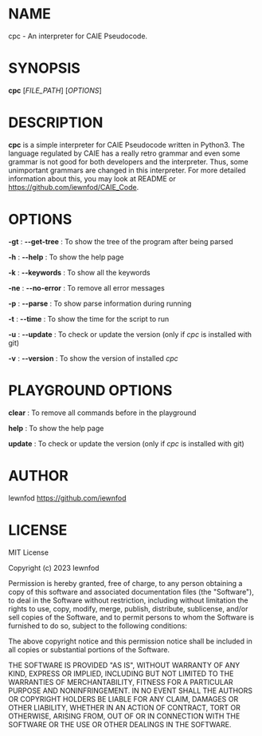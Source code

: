 # NAME
cpc - An interpreter for CAIE Pseudocode.

# SYNOPSIS
**cpc** [*FILE_PATH*] [*OPTIONS*]

# DESCRIPTION
**cpc** is a simple interpreter for CAIE Pseudocode written in Python3. The language regulated by CAIE has a really retro grammar and even some grammar is not good for both developers and the interpreter. Thus, some unimportant grammars are changed in this interpreter. For more detailed information about this, you may look at README or <https://github.com/iewnfod/CAIE_Code>.

# OPTIONS
**-gt**
: **--get-tree**
: To show the tree of the program after being parsed

**-h**
: **--help**
: To show the help page

**-k**
: **--keywords**
: To show all the keywords

**-ne**
: **--no-error**
: To remove all error messages

**-p**
: **--parse**
: To show parse information during running

**-t**
: **--time**
: To show the time for the script to run

**-u**
: **--update**
: To check or update the version (only if *cpc* is installed with git)

**-v**
: **--version**
: To show the version of installed *cpc*

# PLAYGROUND OPTIONS
**clear**
: To remove all commands before in the playground

**help**
: To show the help page

**update**
: To check or update the version (only if *cpc* is installed with git)

# AUTHOR
Iewnfod <https://github.com/iewnfod>

# LICENSE
MIT License

Copyright (c) 2023 Iewnfod

Permission is hereby granted, free of charge, to any person obtaining a copy
of this software and associated documentation files (the "Software"), to deal
in the Software without restriction, including without limitation the rights
to use, copy, modify, merge, publish, distribute, sublicense, and/or sell
copies of the Software, and to permit persons to whom the Software is
furnished to do so, subject to the following conditions:

The above copyright notice and this permission notice shall be included in all
copies or substantial portions of the Software.

THE SOFTWARE IS PROVIDED "AS IS", WITHOUT WARRANTY OF ANY KIND, EXPRESS OR
IMPLIED, INCLUDING BUT NOT LIMITED TO THE WARRANTIES OF MERCHANTABILITY,
FITNESS FOR A PARTICULAR PURPOSE AND NONINFRINGEMENT. IN NO EVENT SHALL THE
AUTHORS OR COPYRIGHT HOLDERS BE LIABLE FOR ANY CLAIM, DAMAGES OR OTHER
LIABILITY, WHETHER IN AN ACTION OF CONTRACT, TORT OR OTHERWISE, ARISING FROM,
OUT OF OR IN CONNECTION WITH THE SOFTWARE OR THE USE OR OTHER DEALINGS IN THE
SOFTWARE.
